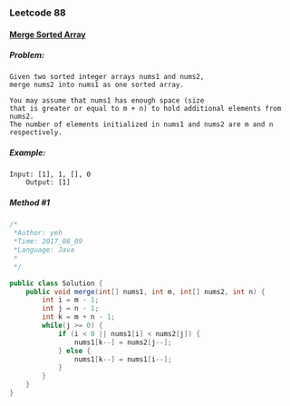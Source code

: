 

### Leetcode 88
#### [Merge Sorted Array](https://leetcode.com/problems/merge-sorted-array)

  

##### ***Problem:***

    Given two sorted integer arrays nums1 and nums2, 
    merge nums2 into nums1 as one sorted array.
    
    You may assume that nums1 has enough space (size 
    that is greater or equal to m + n) to hold additional elements from nums2.
    The number of elements initialized in nums1 and nums2 are m and n respectively.


##### ***Example:***

    Input: [1], 1, [], 0
        Output: [1]

##### *Method #1*
``` java
/*
 *Author: yeh
 *Time: 2017_08_09
 *Language: Java
 *
 */

public class Solution {
    public void merge(int[] nums1, int m, int[] nums2, int n) {
        int i = m - 1;  
        int j = n - 1;  
        int k = m + n - 1;  
        while(j >= 0) {
            if (i < 0 || nums1[i] < nums2[j]) {
                nums1[k--] = nums2[j--];
            } else {
                nums1[k--] = nums1[i--];
            }
        }
    }
}

```


